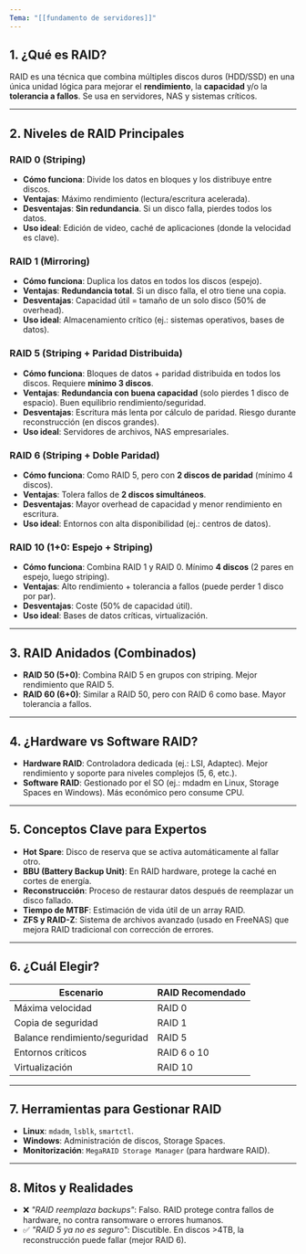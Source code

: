 ```yaml
---
Tema: "[[fundamento de servidores]]"
---
```


## **1. ¿Qué es RAID?**
RAID es una técnica que combina múltiples discos duros (HDD/SSD) en una única unidad lógica para mejorar el **rendimiento**, la **capacidad** y/o la **tolerancia a fallos**. Se usa en servidores, NAS y sistemas críticos.

---

## **2. Niveles de RAID Principales**
### **RAID 0 (Striping)**
- **Cómo funciona**: Divide los datos en bloques y los distribuye entre discos.
- **Ventajas**: Máximo rendimiento (lectura/escritura acelerada).
- **Desventajas**: **Sin redundancia**. Si un disco falla, pierdes todos los datos.
- **Uso ideal**: Edición de video, caché de aplicaciones (donde la velocidad es clave).

### **RAID 1 (Mirroring)**
- **Cómo funciona**: Duplica los datos en todos los discos (espejo).
- **Ventajas**: **Redundancia total**. Si un disco falla, el otro tiene una copia.
- **Desventajas**: Capacidad útil = tamaño de un solo disco (50% de overhead).
- **Uso ideal**: Almacenamiento crítico (ej.: sistemas operativos, bases de datos).

### **RAID 5 (Striping + Paridad Distribuida)**
- **Cómo funciona**: Bloques de datos + paridad distribuida en todos los discos. Requiere **mínimo 3 discos**.
- **Ventajas**: **Redundancia con buena capacidad** (solo pierdes 1 disco de espacio). Buen equilibrio rendimiento/seguridad.
- **Desventajas**: Escritura más lenta por cálculo de paridad. Riesgo durante reconstrucción (en discos grandes).
- **Uso ideal**: Servidores de archivos, NAS empresariales.

### **RAID 6 (Striping + Doble Paridad)**
- **Cómo funciona**: Como RAID 5, pero con **2 discos de paridad** (mínimo 4 discos).
- **Ventajas**: Tolera fallos de **2 discos simultáneos**.
- **Desventajas**: Mayor overhead de capacidad y menor rendimiento en escritura.
- **Uso ideal**: Entornos con alta disponibilidad (ej.: centros de datos).

### **RAID 10 (1+0: Espejo + Striping)**
- **Cómo funciona**: Combina RAID 1 y RAID 0. Mínimo **4 discos** (2 pares en espejo, luego striping).
- **Ventajas**: Alto rendimiento + tolerancia a fallos (puede perder 1 disco por par).
- **Desventajas**: Coste (50% de capacidad útil).
- **Uso ideal**: Bases de datos críticas, virtualización.

---

## **3. RAID Anidados (Combinados)**
- **RAID 50 (5+0)**: Combina RAID 5 en grupos con striping. Mejor rendimiento que RAID 5.
- **RAID 60 (6+0)**: Similar a RAID 50, pero con RAID 6 como base. Mayor tolerancia a fallos.

---

## **4. ¿Hardware vs Software RAID?**
- **Hardware RAID**: Controladora dedicada (ej.: LSI, Adaptec). Mejor rendimiento y soporte para niveles complejos (5, 6, etc.).
- **Software RAID**: Gestionado por el SO (ej.: mdadm en Linux, Storage Spaces en Windows). Más económico pero consume CPU.

---

## **5. Conceptos Clave para Expertos**
- **Hot Spare**: Disco de reserva que se activa automáticamente al fallar otro.
- **BBU (Battery Backup Unit)**: En RAID hardware, protege la caché en cortes de energía.
- **Reconstrucción**: Proceso de restaurar datos después de reemplazar un disco fallado.
- **Tiempo de MTBF**: Estimación de vida útil de un array RAID.
- **ZFS y RAID-Z**: Sistema de archivos avanzado (usado en FreeNAS) que mejora RAID tradicional con corrección de errores.

---

## **6. ¿Cuál Elegir?**
| Escenario               | RAID Recomendado |
|-------------------------|------------------|
| Máxima velocidad        | RAID 0           |
| Copia de seguridad      | RAID 1           |
| Balance rendimiento/seguridad | RAID 5           |
| Entornos críticos       | RAID 6 o 10      |
| Virtualización          | RAID 10          |

---

## **7. Herramientas para Gestionar RAID**
- **Linux**: `mdadm`, `lsblk`, `smartctl`.
- **Windows**: Administración de discos, Storage Spaces.
- **Monitorización**: `MegaRAID Storage Manager` (para hardware RAID).

---

## **8. Mitos y Realidades**
- ❌ *"RAID reemplaza backups"*: Falso. RAID protege contra fallos de hardware, no contra ransomware o errores humanos.
- ✅ *"RAID 5 ya no es seguro"*: Discutible. En discos >4TB, la reconstrucción puede fallar (mejor RAID 6).

